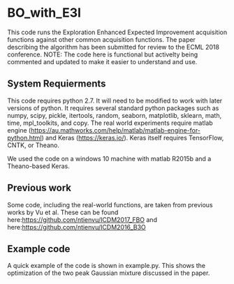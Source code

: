 # BO_with_E3I

This code runs the Exploration Enhanced Expected Improvement acquisition functions against other common acquisition functions. The paper describing the algorithm has been submitted for review to the ECML 2018 conference.
NOTE: The code here is functional but activelty being commented and updated to make it easier to understand and use.


## System Requierments
This code requires python 2.7. It will need to be modified to work with later versions of python. It requires several standard python packages such as numpy, scipy, pickle, itertools, random, seaborn, matplotlib, sklearn, math, time, mpl_toolkits, and copy. The real world experiments require matlab engine (https://au.mathworks.com/help/matlab/matlab-engine-for-python.html) and Keras (https://keras.io/). Keras itself requires TensorFlow, CNTK, or Theano.

We used the code on a windows 10 machine with matlab R2015b and a Theano-based Keras.

## Previous work
Some code, including the real-world functions, are taken from previous works by Vu et al. These can be found here:https://github.com/ntienvu/ICDM2017_FBO and here:https://github.com/ntienvu/ICDM2016_B3O

## Example code
A quick example of the code is shown in example.py. This shows the optimization of the two peak Gaussian mixture discussed in the paper.
